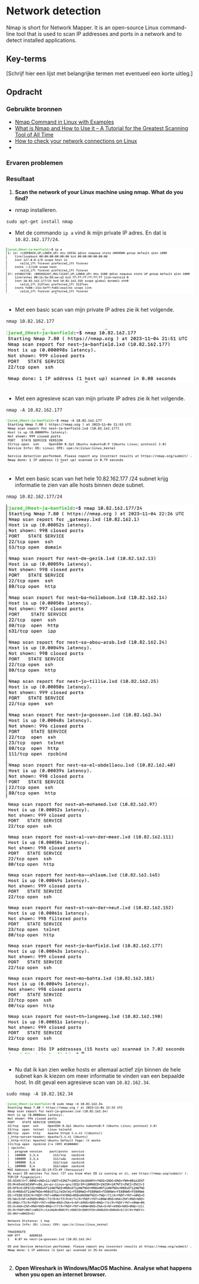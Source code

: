 # Network detection
Nmap is short for Network Mapper. It is an open-source Linux command-line tool that is used to scan IP addresses and ports in a network and to detect installed applications.

## Key-terms
[Schrijf hier een lijst met belangrijke termen met eventueel een korte uitleg.]

## Opdracht
### Gebruikte bronnen
- [Nmap Command in Linux with Examples](https://www.geeksforgeeks.org/nmap-command-in-linux-with-examples/)
- [What is Nmap and How to Use it – A Tutorial for the Greatest Scanning Tool of All Time](https://www.freecodecamp.org/news/what-is-nmap-and-how-to-use-it-a-tutorial-for-the-greatest-scanning-tool-of-all-time/)
- [How to check your network connections on Linux](https://www.networkworld.com/article/3262045/checking-your-network-connections-on-linux.html)
- 

### Ervaren problemen


### Resultaat
1. **Scan the network of your Linux machine using nmap. What do you find?**  
- nmap installeren.
```
sudo apt-get install nmap
```
- Met de commando `ip a` vind ik mijn private IP adres. En dat is `10.82.162.177/24`.

![ip a](/02_Networking/images/08_network-detection1-1.png)<br><br> 

- Met een basic scan van mijn private IP adres zie ik het volgende.
```
nmap 10.82.162.177
```
![nmap](/02_Networking/images/08_network-detection1-2.png)<br><br>

- Met een agresieve scan van mijn private IP adres zie ik het volgende.
```
nmap -A 10.82.162.177
```
![nmap -A](/02_Networking/images/08_network-detection1-3.png)<br><br>

- Met een basic scan van het hele 10.82.162.177 /24 subnet krijg informatie te zien van alle hosts binnen deze subnet. 
```
nmap 10.82.162.177/24
```
![nmap hele subnet](/02_Networking/images/08_network-detection1-4-1.png)
![nmap hele subnet](/02_Networking/images/08_network-detection1-4-2.png)<br><br>

- Nu dat ik kan zien welke hosts er allemaal actief zijn binnen de hele subnet kan ik kiezen om meer informatie te vinden van een bepaalde host. In dit geval een agresieve scan van `10.82.162.34`.
```
sudo nmap -A 10.82.162.34
```
![nmap hele subnet](/02_Networking/images/08_network-detection1-5.png)<br><br>

2. **Open Wireshark in Windows/MacOS Machine. Analyse what happens when you open an internet browser.**
